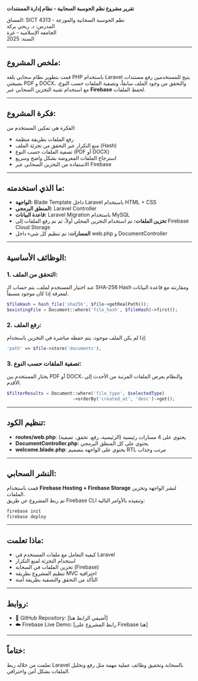 
 **تقرير مشروع نظم الحوسبة السحابية - نظام إدارة المستندات**

المساق: SICT 4313 - نظم الحوسبة السحابية والموزعة  
المدرس: د. ربحي بركة  
الجامعة الإسلامية - غزة  
السنة: 2025

---

##  ملخص المشروع:

قمت بتطوير نظام سحابي بلغة PHP باستخدام Laravel يتيح للمستخدمين رفع مستندات بصيغتي PDF و DOCX، والتحقق من وجود الملف سابقاً، وتصفية الملفات حسب النوع، مع استخدام تقنية التخزين السحابي عبر **Firebase** لحفظ الملفات.

---

##  فكرة المشروع:

الفكرة هي تمكين المستخدم من:
- رفع الملفات بطريقة منظمة
- منع التكرار عبر التحقق من تجزئة الملف (Hash)
- تصفية الملفات حسب النوع (PDF أو DOCX)
- استرجاع الملفات المعروضة بشكل واضح وسريع
- الاستفادة من التخزين السحابي عبر Firebase

---

##  ما الذي استخدمته:

- **الواجهة:** Blade Template داخل Laravel باستخدام HTML + CSS
- **المنطق البرمجي:** Laravel Controller
- **قاعدة البيانات:** Laravel Migration باستخدام MySQL
- **تخزين الملفات:** تم استخدام التخزين المحلي أولاً، ثم تم رفع الملفات إلى Firebase Cloud Storage
- **المسارات:** تم تنظيم كل شيء داخل web.php و DocumentController

---

##  الوظائف الأساسية:

###  1. التحقق من الملف:
عند اختيار المستخدم لملف، يتم حساب الـ SHA-256 Hash ومقارنته مع قاعدة البيانات لمعرفة إذا كان موجود مسبقاً.

```php
$fileHash = hash_file('sha256', $file->getRealPath());
$existingFile = Document::where('file_hash', $fileHash)->first();
```

###  2. رفع الملف:
إذا لم يكن الملف موجود، يتم حفظه مباشرة في التخزين باستخدام:

```php
'path' => $file->store('documents'),
```

###  3. تصفية الملفات حسب النوع:
يختار المستخدم بين PDF أو DOCX، والنظام يعرض الملفات المرتبة من الأحدث إلى الأقدم.

```php
$filterResults = Document::where('file_type', $selectedType)
                         ->orderBy('created_at', 'desc')->get();
```

---

##  تنظيم الكود:

- **routes/web.php**: يحتوي على 4 مسارات رئيسية (الرئيسية، رفع، تحقق، تصفية)
- **DocumentController.php**: يحتوي على كل المنطق البرمجي
- **welcome.blade.php**: يحتوي على الواجهة بتصميم RTL مرتب وجذاب

---

##  النشر السحابي:

قمت باستخدام **Firebase Hosting + Firebase Storage** لنشر الواجهة وتخزين الملفات.  
تم ربط المشروع عن طريق Firebase CLI وتنفيذه بالأوامر التالية:

```bash
firebase init
firebase deploy
```

---

## ماذا تعلمت:

- كيفية التعامل مع ملفات المستخدم في Laravel
- استخدام التجزئة لمنع التكرار
- تخزين الملفات في السحابة (Firebase)
- تنظيم المشروع بطريقة MVC احترافية
- التأكد من التحقق والتصفية بطريقة آمنة

---

##  روابط:

- 🔗 GitHub Repository: [أضيفي الرابط هنا]
- ☁️ Firebase Live Demo: [رابط المشروع على Firebase هنا]

---

## ختاماً:

تعلمت من خلاله ربط Laravel بالسحابة وتحقيق وظائف عملية مهمة مثل رفع وتحليل الملفات بشكل آمن واحترافي.
